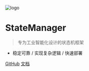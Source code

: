 ![logo](_media/favicon.ico)

# StateManager

> 专为工业智能化设计的状态机框架

- 稳定可靠  /  实现复杂逻辑  /  快速部署

[GitHub](https://github.com/pi3b/StateManager)
[文档](#StateManager介绍)
